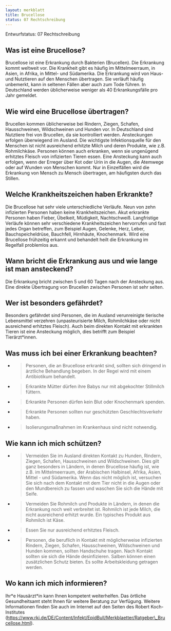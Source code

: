 ```yaml
---
layout: merkblatt
title: Brucellose
status: 07 Rechtschreibung
---
```

Entwurfstatus: 07 Rechtschreibung
 
## Was ist eine Brucellose?

Brucellose ist eine Erkrankung durch Bakterien (Brucellen). Die
Erkrankung kommt weltweit vor. Die Krankheit gibt es häufig im
Mittelmeerraum, in Asien, in Afrika, in Mittel- und Südamerika. Die
Erkrankung wird von Haus- und Nutztieren auf den Menschen übertragen.
Sie verläuft häufig unbemerkt, kann in seltenen Fällen aber auch zum
Tode führen. In Deutschland werden üblicherweise weniger als 40
Erkrankungsfälle pro Jahr gemeldet.

## Wie wird eine Brucellose übertragen?

Brucellen kommen üblicherweise bei Rindern, Ziegen, Schafen,
Hausschweinen, Wildschweinen und Hunden vor. In Deutschland sind
Nutztiere frei von Brucellen, da sie kontrolliert werden. Ansteckungen
erfolgen überwiegend im Ausland. Die wichtigste Infektionsquelle für den
Menschen ist nicht ausreichend erhitzte Milch und deren Produkte, wie
z.B. Rohmilchkäse. Personen können auch erkranken, wenn sie ungenügend
erhitztes Fleisch von infizierten Tieren essen. Eine Ansteckung kann
auch erfolgen, wenn der Erreger über Kot oder Urin in die Augen, die
Atemwege oder auf Wunden von Menschen kommt. Nur in Einzelfällen wird
die Erkrankung von Mensch zu Mensch übertragen, am häufigsten durch das
Stillen.

## Welche Krankheitszeichen haben Erkrankte?

Die Brucellose hat sehr viele unterschiedliche Verläufe. Neun von zehn
infizierten Personen haben keine Krankheitszeichen. Akut erkrankte
Personen haben Fieber, Übelkeit, Müdigkeit, Nachtschweiß. Langfristige
Verläufe können sehr verschiedene Krankheitszeichen hervorrufen und fast
jedes Organ betreffen, zum Beispiel Augen, Gelenke, Herz, Leber,
Bauchspeicheldrüse, Bauchfell, Hirnhäute, Knochenmark. Wird eine
Brucellose frühzeitig erkannt und behandelt heilt die Erkrankung im
Regelfall problemlos aus.

## Wann bricht die Erkrankung aus und wie lange ist man ansteckend?

Die Erkrankung bricht zwischen 5 und 60 Tagen nach der Ansteckung aus.
Eine direkte Übertragung von Brucellen zwischen Personen ist sehr
selten.

## Wer ist besonders gefährdet?

Besonders gefährdet sind Personen, die im Ausland verunreinigte
tierische Lebensmittel verzehren (unpasteurisierte Milch, Rohmilchkäse
oder nicht ausreichend erhitztes Fleisch). Auch beim direkten Kontakt
mit erkrankten Tieren ist eine Ansteckung möglich, dies betrifft zum
Beispiel Tierärzt\*innen.

## Was muss ich bei einer Erkrankung beachten?

  - > Personen, die an Brucellose erkrankt sind, sollten sich dringend
    > in ärztliche Behandlung begeben. In der Regel wird mit einem
    > Antibiotikum behandelt.

  - > Erkrankte Mütter dürfen ihre Babys nur mit abgekochter Stillmilch
    > füttern.

  - > Erkrankte Personen dürfen kein Blut oder Knochenmark spenden.

  - > Erkrankte Personen sollten nur geschützten Geschlechtsverkehr
    > haben.

  - > Isolierungsmaßnahmen im Krankenhaus sind nicht notwendig.

## Wie kann ich mich schützen?

  - > Vermeiden Sie im Ausland direkten Kontakt zu Hunden, Rindern,
    > Ziegen, Schafen, Hausschweinen und Wildschweinen. Dies gilt ganz
    > besonders in Ländern, in denen Brucellose häufig ist, wie z.B. im
    > Mittelmeerraum, der Arabischen Halbinsel, Afrika, Asien, Mittel -
    > und Südamerika. Wenn das nicht möglich ist, versuchen Sie sich
    > nach dem Kontakt mit dem Tier nicht in die Augen oder den
    > Mundbereich zu fassen und waschen Sie sich die Hände mit Seife.

  - > Vermeiden Sie Rohmilch und Produkte in Ländern, in denen die
    > Erkrankung noch weit verbreitet ist. Rohmilch ist jede Milch, die
    > nicht ausreichend erhitzt wurde. Ein typisches Produkt aus
    > Rohmilch ist Käse.

  - > Essen Sie nur ausreichend erhitztes Fleisch.

  - > Personen, die beruflich in Kontakt mit möglicherweise infizierten
    > Rindern, Ziegen, Schafen, Hausschweinen, Wildschweinen und Hunden
    > kommen, sollten Handschuhe tragen. Nach Kontakt sollten sie sich
    > die Hände desinfizieren. Salben können einen zusätzlichen Schutz
    > bieten. Es sollte Arbeitskleidung getragen werden.

## Wo kann ich mich informieren?

Ihr\*e Hausärzt\*in kann Ihnen kompetent weiterhelfen. Das örtliche
Gesundheitsamt steht Ihnen für weitere Beratung zur Verfügung. Weitere
Informationen finden Sie auch im Internet auf den Seiten des Robert
Koch-Institutes
([<span class="underline">https://www.rki.de/DE/Content/Infekt/EpidBull/Merkblaetter/Ratgeber\_Brucellose.html</span>](https://www.rki.de/DE/Content/Infekt/EpidBull/Merkblaetter/Ratgeber_Brucellose.html)).
